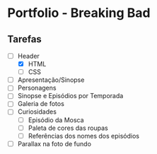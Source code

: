 # Portfolio - Breaking Bad

## Tarefas

- [ ] Header
    - [x] HTML
    - [ ] CSS
- [ ] Apresentação/Sinopse
- [ ] Personagens
- [ ] Sinopse e Episódios por Temporada
- [ ] Galeria de fotos
- [ ] Curiosidades
    - [ ] Episódio da Mosca
    - [ ] Paleta de cores das roupas
    - [ ] Referências dos nomes dos episódios
- [ ] Parallax na foto de fundo
